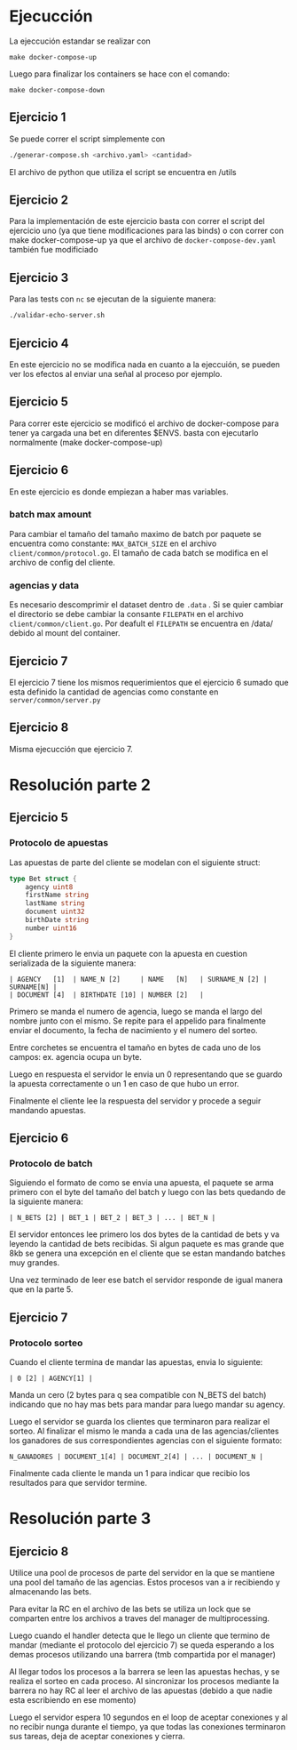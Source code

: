 # Ejecucción
La ejeccución estandar se realizar con

```
make docker-compose-up
```

Luego para finalizar los containers se hace con el comando:
```
make docker-compose-down
```

## Ejercicio 1
Se puede correr el script simplemente con 

```sh
./generar-compose.sh <archivo.yaml> <cantidad>
```
El archivo de python que utiliza el script se encuentra en /utils

## Ejercicio 2
Para la implementación de este ejercicio basta con correr el script del ejercicio uno (ya que tiene modificaciones para las binds) o con correr con make docker-compose-up ya que el archivo de `docker-compose-dev.yaml` también fue modificiado

## Ejercicio 3
Para las tests con `nc` se ejecutan de la siguiente manera:
```sh
./validar-echo-server.sh
```

## Ejercicio 4
En este ejercicio no se modifica nada en cuanto a la ejeccuión, se pueden ver los efectos al enviar una señal al proceso por ejemplo. 

## Ejercicio 5
Para correr este ejercicio se modificó el archivo de docker-compose para tener ya cargada una bet en diferentes $ENVS. basta con ejecutarlo normalmente (make docker-compose-up)

## Ejercicio 6
En este ejercicio es donde empiezan a haber mas variables. 

### batch max amount
Para cambiar el tamaño del tamaño maximo de batch por paquete se encuentra como constante: `MAX_BATCH_SIZE` en el archivo `client/common/protocol.go`. El tamaño de cada batch se modifica en el archivo de config del cliente.

### agencias y data
Es necesario descomprimir el dataset dentro de `.data` .  Si se quier cambiar el directorio se debe cambiar la consante `FILEPATH`  en el archivo `client/common/client.go`. Por deafult el `FILEPATH` se encuentra en /data/ debido al mount del container. 

## Ejercicio 7
El ejercicio 7 tiene los mismos requerimientos que el ejercicio 6 sumado que esta definido la cantidad de agencias como constante en `server/common/server.py`

## Ejercicio 8
Misma ejecucción que ejercicio 7.
# Resolución parte 2

## Ejercicio 5

### Protocolo de apuestas
Las apuestas de parte del cliente se modelan con el siguiente struct:

```go
type Bet struct {
	agency uint8 
	firstName string
	lastName string
	document uint32
	birthDate string
	number uint16
}
```

El cliente primero le envia un paquete con la apuesta en cuestion serializada de la siguiente manera:

```
| AGENCY   [1]  | NAME_N [2]     | NAME   [N]   | SURNAME_N [2] | SURNAME[N] | 
| DOCUMENT [4]  | BIRTHDATE [10] | NUMBER [2]   |
```

Primero se manda el numero de agencia, luego se manda el largo del nombre junto con el mismo. Se repite para el appelido para finalmente enviar el documento, la fecha de nacimiento y el numero del sorteo. 

Entre corchetes se encuentra el tamaño en bytes de cada uno de los campos: ex. agencia ocupa un byte. 

Luego en respuesta el servidor le envia un 0 representando que se guardo la apuesta correctamente o un 1 en caso de que hubo un error. 

Finalmente el cliente lee la respuesta del servidor y procede a seguir mandando apuestas. 

## Ejercicio 6
### Protocolo de batch
Siguiendo el formato de como se envia una apuesta, el paquete se arma primero con el byte del tamaño del batch y luego con las bets quedando de la siguiente manera:

```
| N_BETS [2] | BET_1 | BET_2 | BET_3 | ... | BET_N |
```

El servidor entonces lee primero los dos bytes de la cantidad de bets y va leyendo la cantidad de bets recibidas. Si algun paquete es mas grande que 8kb se genera una excepción en el cliente que se estan mandando batches muy grandes. 

Una vez terminado de leer ese batch el servidor responde de igual manera que en la parte 5. 


## Ejercicio 7
### Protocolo sorteo
Cuando el cliente termina de mandar las apuestas, envia lo siguiente:
```
| 0 [2] | AGENCY[1] |
```
Manda un cero (2 bytes para q sea compatible con N_BETS del batch) indicando que no hay mas bets para mandar para luego mandar su agency. 

Luego el servidor se guarda los clientes que terminaron para realizar el sorteo. Al finalizar el mismo le manda a cada una de las agencias/clientes los ganadores de sus correspondientes agencias con el siguiente formato:

```
N_GANADORES | DOCUMENT_1[4] | DOCUMENT_2[4] | ... | DOCUMENT_N |
```

Finalmente cada cliente le manda un 1 para indicar que recibio los resultados para que servidor termine. 

# Resolución parte 3
## Ejercicio 8

Utilice una pool de procesos de parte del servidor en la que se mantiene una pool del tamaño de las agencias. Estos procesos van a ir recibiendo y almacenando las bets. 

Para evitar la RC en el archivo de las bets se utiliza un lock que se comparten entre los archivos a traves del manager de multiprocessing. 

Luego cuando el handler detecta que le llego un cliente que termino de mandar (mediante el protocolo del ejercicio 7) se queda esperando a los demas procesos utilizando una barrera (tmb compartida por el manager)

Al llegar todos los procesos a la barrera se leen las apuestas hechas, y se realiza el sorteo en cada proceso. Al sincronizar los procesos mediante la barrera no hay RC al leer el archivo de las apuestas (debido a que nadie esta escribiendo en ese momento)

Luego el servidor espera 10 segundos en el loop de aceptar conexiones y al no recibir nunga durante el tiempo, ya que todas las conexiones terminaron sus tareas,  deja de aceptar conexiones y cierra. 
